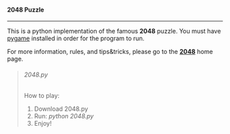 #### 2048 Puzzle 

---

This is a python implementation of the famous **2048** puzzle. 
You must have [pygame](https://www.pygame.org/news) installed in order for the program to run. 

For more information, rules, and tips&tricks, please go to the [**2048**](https://2048game.com/) home page. 

> ###### 2048.py
>
> How to play:
>
> 1. Download 2048.py
> 2. Run: _python 2048.py_
> 3. Enjoy!





